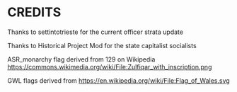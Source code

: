 # CREDITS
Thanks to settintotrieste for the current officer strata update

Thanks to Historical Project Mod for the state capitalist socialists

ASR_monarchy flag derived from 129 on Wikipedia https://commons.wikimedia.org/wiki/File:Zulfiqar_with_inscription.png

GWL flags derived from https://en.wikipedia.org/wiki/File:Flag_of_Wales.svg
